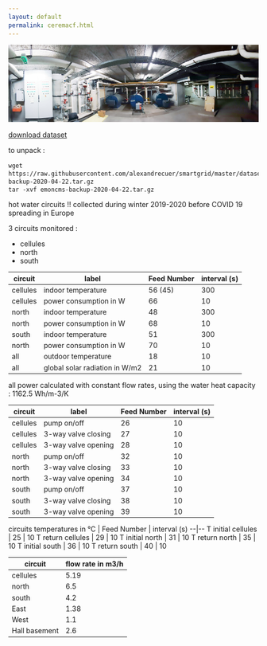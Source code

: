 ```yaml
---
layout: default
permalink: ceremacf.html
---
```

![site](images/DLCF_boiler_room.jpg)

[download dataset](emoncms-backup-2020-04-22.tar.gz)

to unpack :

```
wget https://raw.githubusercontent.com/alexandrecuer/smartgrid/master/datasets/emoncms-backup-2020-04-22.tar.gz
tar -xvf emoncms-backup-2020-04-22.tar.gz
```

hot water circuits !! collected during winter 2019-2020 before COVID 19 spreading in Europe

3 circuits monitored :
- cellules
- north
- south

circuit |label |	Feed Number | interval (s)
--|--|--|--
cellules|indoor temperature|56 (45) | 300
cellules|power consumption in W|66 | 10
north|indoor temperature|48 | 300
north|power consumption in W|68 | 10
south|indoor temperature|51 | 300
north|power consumption in W|70 | 10
all|outdoor temperature|18 | 10
all|global solar radiation in W/m2|21 | 10

all power calculated with constant flow rates, using the water heat capacity : 1162.5 Wh/m-3/K

circuit |label |	Feed Number | interval (s)
--|--|--|--
cellules|pump on/off | 26 | 10
cellules|3-way valve closing | 27 | 10
cellules|3-way valve opening | 28 | 10
north|pump on/off | 32 | 10
north|3-way valve closing | 33 | 10
north|3-way valve opening | 34 | 10
south|pump on/off | 37 | 10
south|3-way valve closing | 38 | 10
south|3-way valve opening | 39 | 10

circuits temperatures in °C |	Feed Number | interval (s)
--|--
T initial cellules | 25 | 10
T return cellules | 29 | 10
T initial north | 31 | 10
T return north | 35 | 10
T initial south | 36 | 10
T return south | 40 | 10

circuit | flow rate in m3/h
--|--
cellules | 5.19
north | 6.5 
south | 4.2
East | 1.38
West | 1.1
Hall basement | 2.6
